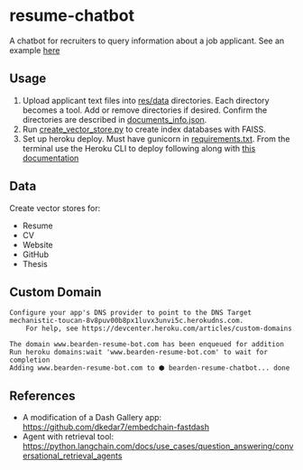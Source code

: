 # resume-chatbot
A chatbot for recruiters to query information about a job applicant.
See an example [here](https://bearden-resume-chatbot-2d3e7f033a89.herokuapp.com)

## Usage
1. Upload applicant text files into [res/data](./res/data) directories. Each directory becomes a tool. Add or remove directories if 
   desired. Confirm the directories are described in [documents_info.json](./res/data/documents_info.json). 
2. Run [create_vector_store.py](./create_vector_store.py) to create index databases with FAISS.
3. Set up heroku deploy. Must have gunicorn in [requirements.txt](./requirements.txt). From the terminal use the 
   Heroku CLI to deploy following along with [this documentation](https://devcenter.heroku.com/articles/creating-apps)

## Data
Create vector stores for:
* Resume
* CV
* Website
* GitHub
* Thesis

## Custom Domain
```(venv) resume-chatbot$ heroku domains:add www.bearden-resume-bot.com
Configure your app's DNS provider to point to the DNS Target 
mechanistic-toucan-8v8puv00b8px1luvx3unvi5c.herokudns.com.
    For help, see https://devcenter.heroku.com/articles/custom-domains

The domain www.bearden-resume-bot.com has been enqueued for addition
Run heroku domains:wait 'www.bearden-resume-bot.com' to wait for completion
Adding www.bearden-resume-bot.com to ⬢ bearden-resume-chatbot... done
```

## References
* A modification of a Dash Gallery app: https://github.com/dkedar7/embedchain-fastdash
* Agent with retrieval tool: https://python.langchain.com/docs/use_cases/question_answering/conversational_retrieval_agents